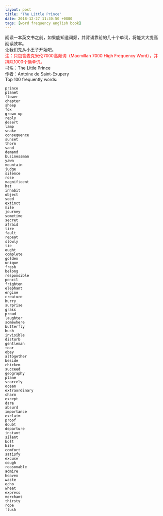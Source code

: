 ```yaml
---
layout: post
title: "The Little Prince"
date: 2018-12-27 11:30:50 +0800
tags: [word frequency english book]
---
```


阅读一本英文书之前，如果能知道词频，并背诵靠前的几十个单词，将能大大提高阅读效率。  
让我们先从小王子开始吧。  
<span style="color:red">注：只包含麦克米伦7000高频词（Macmillan 7000 High Frequency Word），并排除1000个简单词。</span>  
书名：The Little Prince  
作者：Antoine de Saint-Exupery  
Top 100 frequently words:  

```
prince
planet
flower
chapter
sheep
fox
grown-up
reply
desert
lamp
snake
consequence
sunset
thorn
sand
demand
businessman
yawn
mountain
judge
silence
rose
magnificent
hat
inhabit
object
seed
extinct
mile
journey
sometime
secret
afraid
tire
fault
repeat
slowly
tie
ought
complete
golden
unique
fresh
belong
responsible
pencil
frighten
elephant
engine
creature
hurry
surprise
grass
proud
laughter
somewhere
butterfly
bush
invisible
disturb
gentleman
tear
obey
altogether
beside
chicken
succeed
geography
plane
scarcely
ocean
extraordinary
charm
except
dare
absurd
importance
exclaim
proof
doubt
departure
instant
silent
bolt
bite
comfort
satisfy
excuse
cough
reasonable
admire
heaven
waste
echo
wheat
express
merchant
thirsty
rope
flush
```